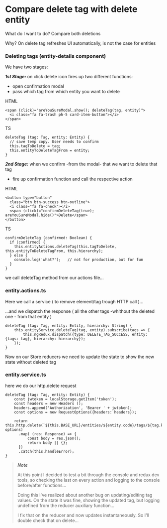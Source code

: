# Compare delete tag with delete entity


What do I want to do? Compare both deletions

Why? On delete tag refreshes UI automatically, is not the case for entities

### Deleting tags (entity-details component)

We have two stages:

***1st Stage:*** on click delete icon fires up two different functions:

- open confirmation modal
- pass which tag from which entity you want to delete

HTML

```
<span (click)="areYouSureModal.show(); deleteTag(tag, entity)">
  <i class="fa fa-trash ph-5 card-item-button"></i>
</span>
```

TS

```
deleteTag (tag: Tag, entity: Entity) {
  // save temp copy. User needs to confirm
  this.tagToDelete = tag;
  this.entityToDeleteTagFrom = entity;
}
```

***2nd Stage:*** when we confirm -from the modal- that we want to delete that tag

- fire up confirmation function and call the respective action

HTML

```
<button type="button"
  class="btn btn-success btn-outline">
  <i class="fa fa-check"></i>
  <span (click)="confirmDeleteTag(true); areYouSureModal.hide()">Delete</span>
</button>
```

TS

```
confirmDeleteTag (confirmed: Boolean) {
  if (confirmed) {
    this.entityActions.deleteTag(this.tagToDelete, this.entityToDeleteTagFrom, this.hierarchy);
  } else {
    console.log('what?');   // not for production, but for fun
  }
}
```

we call deleteTag method from our actions file...

### entity.actions.ts

Here we call a service ( to remove element/tag trough HTTP call )...

...and we dispatch the response ( all the other tags -whithout the deleted one - from that entity )

```
deleteTag (tag: Tag, entity: Entity, hierarchy: String) {
    this.entityService.deleteTag(tag, entity).subscribe(tags => {
        this.ngRedux.dispatch({type: DELETE_TAG_SUCCESS, entity: {tags: tag}, hierarchy: hierarchy});
    });
}
```

Now on our Store reducers we need to update the state to show the new state without deleted tag

### entity.service.ts

here we do our http.delete request

```
deleteTag (tag: Tag, entity: Entity) {
    const jwtoken = localStorage.getItem('token');
    const headers = new Headers ();
    headers.append('Authorization', 'Bearer ' + jwtoken);
    const options = new RequestOptions({headers: headers});

    return this.http.delete(`${this.BASE_URL}/entities/${entity.code}/tags/${tag.key}`, options)
      .map( (res: Response) => {
          const body = res.json();
          return body || {};
      })
      .catch(this.handleError);
}
```

> ***Note***
> 
> At this point I decided to test a bit through the console and redux dev tools, so checking the last on every action and logging to the console before/after functions...
> 
> Doing this I've realized about another bug on updating/editing tag values. On the state it was fine, showing the updated tag, but logging undefined from the reducer auxiliary function... 
> 
> I fix that on the reducer and now updates instantaneously. So I'll double check that on delete...









